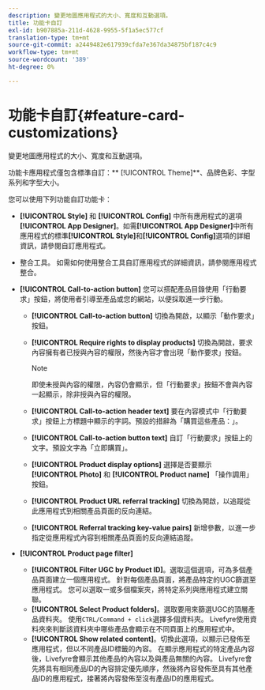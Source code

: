 ```yaml
---
description: 變更地圖應用程式的大小、寬度和互動選項。
title: 功能卡自訂
exl-id: b907885a-211d-4628-9955-5f1a5ec577cf
translation-type: tm+mt
source-git-commit: a2449482e617939cfda7e367da34875bf187c4c9
workflow-type: tm+mt
source-wordcount: '389'
ht-degree: 0%

---
```


# 功能卡自訂{#feature-card-customizations}

變更地圖應用程式的大小、寬度和互動選項。

<!-- 
r_feature_card_customization.dita
 -->

功能卡應用程式僅包含標準自訂：** [!UICONTROL Theme]**、品牌色彩、字型系列和字型大小。

您可以使用下列功能自訂功能卡：

* **[!UICONTROL Style]** 和 **[!UICONTROL Config]** 中所有應用程式的選項 **[!UICONTROL App Designer]**。如需&#x200B;**[!UICONTROL App Designer]**&#x200B;中所有應用程式的標準&#x200B;**[!UICONTROL Style]**&#x200B;和&#x200B;**[!UICONTROL Config]**&#x200B;選項的詳細資訊，請參閱自訂應用程式。

* 整合工具。 如需如何使用整合工具自訂應用程式的詳細資訊，請參閱應用程式整合。
* **[!UICONTROL Call-to-action button]** 您可以搭配產品目錄使用「行動要求」按鈕，將使用者引導至產品或您的網站，以便採取進一步行動。

   * **[!UICONTROL Call-to-action button]** 切換為開啟，以顯示「動作要求」按鈕。
   * **[!UICONTROL Require rights to display products]** 切換為開啟，要求內容擁有者已授與內容的權限，然後內容才會出現「動作要求」按鈕。

      >[!NOTE]
      >
      >即使未授與內容的權限，內容仍會顯示，但「行動要求」按鈕不會與內容一起顯示，除非授與內容的權限。

   * **[!UICONTROL Call-to-action header text]** 要在內容模式中「行動要求」按鈕上方標題中顯示的字詞。預設的措辭為「購買這些產品：」。
   * **[!UICONTROL Call-to-action button text]** 自訂「行動要求」按鈕上的文字。預設文字為「立即購買」。
   * **[!UICONTROL Product display options]** 選擇是否要顯示 **[!UICONTROL Photo]** 和 **[!UICONTROL Product name]** 「操作調用」按鈕。
   * **[!UICONTROL Product URL referral tracking]** 切換為開啟，以追蹤從此應用程式到相關產品頁面的反向連結。
   * **[!UICONTROL Referral tracking key-value pairs]** 新增參數，以進一步指定從應用程式內容到相關產品頁面的反向連結追蹤。

* **[!UICONTROL Product page filter]**

   * **[!UICONTROL Filter UGC by Product ID]**。選取這個選項，可為多個產品頁面建立一個應用程式。 針對每個產品頁面，將產品特定的UGC篩選至應用程式。 您可以選取一或多個檔案夾，將特定系列與應用程式建立關聯。
   * **[!UICONTROL Select Product folders]**。選取要用來篩選UGC的頂層產品資料夾。 使用`CTRL/Command + click`選擇多個資料夾。 Livefyre使用資料夾來判斷該資料夾中哪些產品會顯示在不同頁面上的應用程式中。
   * **[!UICONTROL Show related content]**。切換此選項，以顯示已發佈至應用程式，但以不同產品ID標籤的內容。 在顯示應用程式的特定產品內容後，Livefyre會顯示其他產品的內容以及與產品無關的內容。 Livefyre會先將具有相同產品ID的內容排定優先順序，然後將內容發佈至具有其他產品ID的應用程式，接著將內容發佈至沒有產品ID的應用程式。
